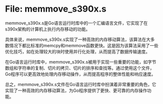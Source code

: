 # File: memmove_s390x.s

memmove_s390x.s是Go语言运行时库中的一个汇编语言文件，它实现了在s390x架构的计算机上执行内存移动的功能。

具体来说，memmove_s390x.s实现了一种高效的内存移动算法，该算法在大多数情况下都比标准的memcpy和memmove函数更快。这是因为该算法采用了一些优化技巧，如在处理较大的块时使用并行化处理，从而提高了数据传输速度。

在Go语言运行时库中，memmove_s390x.s被用于实现一些重要的功能，如字节数组和字符串的复制、切片的拷贝、切片的排序和查找等。通过使用这个文件，Go程序可以更高效地处理内存移动操作，从而提高程序的整体性能和响应速度。

总之，memmove_s390x.s文件在Go语言运行时库中扮演着非常重要的角色，它实现了一种高效的内存移动算法，为Go程序提供了更快、更可靠的内存操作功能。

